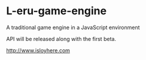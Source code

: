 L-eru-game-engine
=================

A traditional game engine in a JavaScript environment

API will be released along with the first beta.



http://www.isloyhere.com
